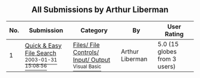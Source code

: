 ﻿<div align="center">

## All Submissions by Arthur Liberman

</div>

No.  | Submission | Category | By   | User Rating
---- | ---------- | -------- | ---- | -----------
1 | [Quick & Easy File Search<br /><sup>2003-01-31 15:08:56</sup>](https://github.com/Planet-Source-Code/arthur-liberman-quick-easy-file-search__1-42791) | [Files/ File Controls/ Input/ Output<br /><sup>Visual Basic</sup>](../ByCategory/files-file-controls-input-output__1-3.md) | Arthur Liberman | 5.0 (15 globes from 3 users)
